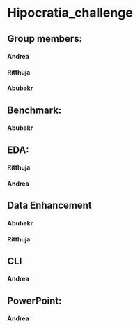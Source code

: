 # Hipocratia_challenge
 
## Group members:
 #### Andrea     
 #### Ritthuja     
 #### Abubakr
## Benchmark:
 #### Abubakr
## EDA:
 #### Ritthuja     
 #### Andrea
## Data Enhancement
 #### Abubakr      
 #### Ritthuja
## CLI 
 #### Andrea
## PowerPoint:
 #### Andrea 
